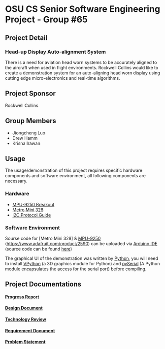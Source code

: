 # OSU CS Senior Software Engineering Project - Group #65

## Project Detail
### Head-up Display Auto-alignment System
There is a need for aviation head worn systems to be accurately aligned to the aircraft when used in flight environments. Rockwell Collins would like to create a demonstration system for an auto-aligning head worn display using cutting edge micro-electronics and real-time algorithms.

## Project Sponsor
Rockwell Collins


## Group Members
  * Jiongcheng Luo
  * Drew Hamm
  * Krisna Irawan

## Usage
The usage/demonstration of this project requires specific hardware components and software environment, all following components are necessary.

 ### Hardware
 * [MPU-9250 Breakout](https://www.sparkfun.com/products/13762)
 * [Metro Mini 328](https://www.adafruit.com/product/2590)
 * [I2C Protocol Guide](http://www.byteparadigm.com/applications/introduction-to-i2c-and-spi-protocols/)
 

 ### Software Environment
Sourse code for [Metro Mini 328] & [MPU-9250](https://www.sparkfun.com/products/13762) (https://www.adafruit.com/product/2590) can be uploaded via [Arduino IDE](https://www.arduino.cc/en/Main/Software) (source code can be found [here](https://github.com/gijoncheng/CapstoneProject-OSU-65/tree/master/src/Auto_Alignment))
 
 The graphical UI of the demonstration was written by [Python](https://www.python.org/downloads/release/python-279/), you will need to install [VPython](https://github.com/pyserial/pyserial) (a 3D graphics module for Python) and [pySerial](https://github.com/pyserial/pyserial) (A Python module encapsulates the access for the serial port) before compiling.
 
 
 

## Project Documentations
<h4><a href="https://github.com/gijoncheng/CapstoneProject-OSU-65/blob/master/progress_report/main.pdf">Progress Report</a></h4>
<h4><a href="https://github.com/gijoncheng/CapstoneProject-OSU-65/blob/master/design_document/main.pdf">Design Document</a></h4>
<h4><a href="https://github.com/gijoncheng/CapstoneProject-OSU-65/blob/master/tech_review/main.pdf">Technology Review</a></h4>
<h4><a href="https://github.com/gijoncheng/CapstoneProject-OSU-65/blob/master/requirement_document/main.pdf">Requirement Document</a></h4>
<h4><a href="https://github.com/gijoncheng/CapstoneProject-OSU-65/blob/master/problem_statement/problem-statement.pdf">Problem Statement</a></h4>
